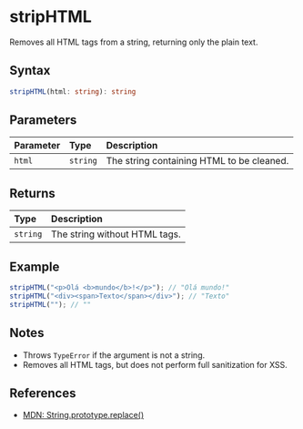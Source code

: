 # stripHTML

Removes all HTML tags from a string, returning only the plain text.

## Syntax
```typescript
stripHTML(html: string): string
```

## Parameters
| Parameter | Type     | Description                                 |
| :-------- | :------- | :------------------------------------------ |
| `html`    | `string` | The string containing HTML to be cleaned.   |

## Returns
| Type      | Description                                 |
| :-------- | :------------------------------------------ |
| `string`  | The string without HTML tags.                |

## Example
```typescript
stripHTML("<p>Olá <b>mundo</b>!</p>"); // "Olá mundo!"
stripHTML("<div><span>Texto</span></div>"); // "Texto"
stripHTML(""); // ""
```

## Notes
- Throws `TypeError` if the argument is not a string.
- Removes all HTML tags, but does not perform full sanitization for XSS.

## References
- [MDN: String.prototype.replace()](https://developer.mozilla.org/en-US/docs/Web/JavaScript/Reference/Global_Objects/String/replace)